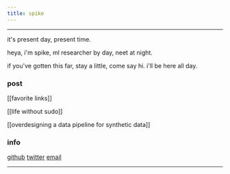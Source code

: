 ```yaml
---
title: spike
---
```


---

it's present day, present time.

heya, i'm spike, ml researcher by day, neet at night. 

if you've gotten this far, stay a little, come say hi. i'll be here all day.


### post ###

[[favorite links]]

[[life without sudo]]

[[overdesigning a data pipeline for synthetic data]]

### info ###

[github](https://github.com/spikedoanz)
[twitter](https://twitter.com/spikedoanz)
[email](mailto:spikedoanz@gmail.com)

---
